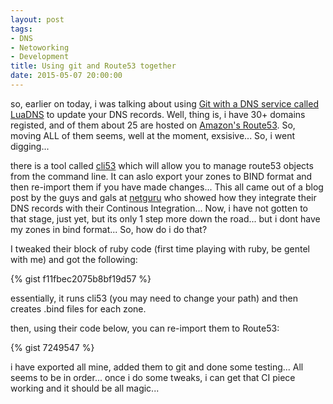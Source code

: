 ```yaml
---
layout: post
tags:
- DNS
- Netoworking
- Development
title: Using git and Route53 together
date: 2015-05-07 20:00:00
---
```

so, earlier on today, i was talking about using [Git with a DNS service called LuaDNS][1] to update your DNS records. Well, thing is, i have 30+ domains registed, and of them about 25 are hosted on [Amazon's Route53][2]. So, moving ALL of them seems, well at the moment, exsisive... So, i went digging...

there is a tool called [cli53][3] which will allow you to manage route53 objects from the command line. It can aslo export your zones to BIND format and then re-import them if you have made changes... This all came out of a blog post by the guys and gals at [netguru][4] who showed how they integrate their DNS records with their Continous Integration... Now, i have not gotten to that stage, just yet, but its only 1 step more down the road... but i dont have my zones in bind format... So, how do i do that?

I tweaked their block of ruby code (first time playing with ruby, be gentel with me) and got the following:

{% gist f11fbec2075b8bf19d57 %}

essentially, it runs cli53 (you may need to change your path) and then creates .bind files for each zone.

then, using their code below, you can re-import them to Route53:

{% gist 7249547 %}

i have exported all mine, added them to git and done some testing... All seems to be in order... once i do some tweaks, i can get that CI piece working and it should be all magic...

[1]:http://tiernanotoole.ie/2015/05/07/git-push-dns.html
[3]:https://github.com/barnybug/cli53
[2]:http://aws.amazonc.com/route53
[4]:https://netguru.co/blog/ci-your-dns-setup
